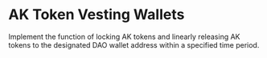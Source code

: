 # AK Token Vesting Wallets

Implement the function of locking AK tokens and linearly releasing AK tokens to the designated DAO wallet address within a specified time period.
